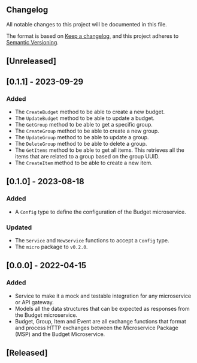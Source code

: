 ## Changelog
All notable changes to this project will be documented in this file.

The format is based on [Keep a changelog](https://keepachangelog.com/en/1.0.0/),
and this project adheres to [Semantic Versioning](https://semver.org/spec/v2.0.0.html).

## [Unreleased]
## [0.1.1] - 2023-09-29
### Added
- The `CreateBudget` method to be able to create a new budget.
- The `UpdateBudget` method to be able to update a budget.
- The `GetGroup` method to be able to get a specific group.
- The `CreateGroup` method to be able to create a new group.
- The `UpdateGroup` method to be able to update a group.
- The `DeleteGroup` method to be able to delete a group.
- The `GetItems` method to be able to get all items. This retrieves all the
  items that are related to a group based on the group UUID.
- The `CreateItem` method to be able to create a new item.

## [0.1.0] - 2023-08-18
### Added
- A `Config` type to define the configuration of the Budget microservice.

### Updated
- The `Service` and `NewService` functions to accept a `Config` type.
- The `micro` package to `v0.2.0`.

## [0.0.0] - 2022-04-15
### Added
- Service to make it a mock and testable integration for any microservice 
or API gateway.
- Models all the data structures that can be expected as responses from
the Budget microservice.
- Budget, Group, Item and Event are all exchange functions that format 
and process HTTP exchanges between the Microservice Package (MSP) and the
Budget Microservice.

## [Released]
